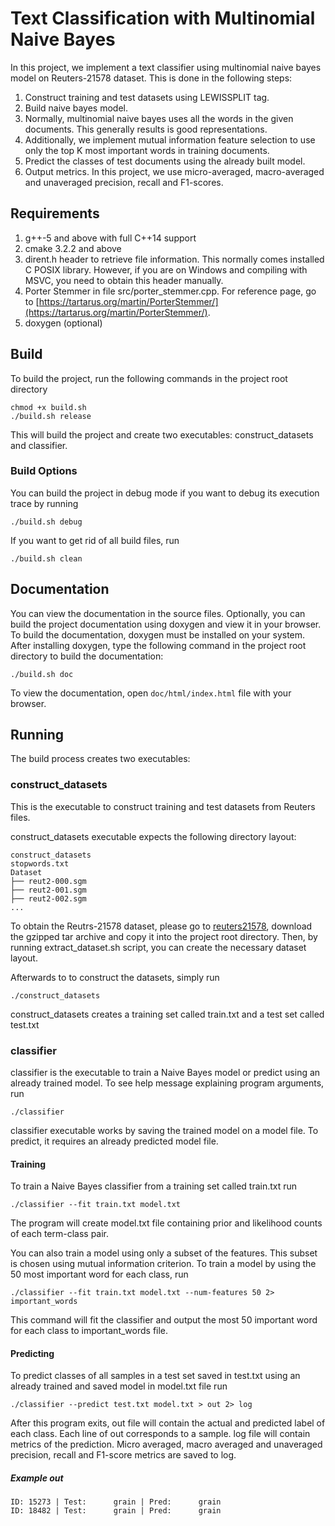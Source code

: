 # Text Classification with Multinomial Naive Bayes
In this project, we implement a text classifier using multinomial naive bayes
model on Reuters-21578 dataset. This is done in the following steps:

1. Construct training and test datasets using LEWISSPLIT tag.
2. Build naive bayes model.
  1. Normally, multinomial naive bayes uses all the words in the given
  documents. This generally results is good representations.
  2. Additionally, we implement mutual information feature selection to use only
  the top K most important words in training documents.
3. Predict the classes of test documents using the already built model.
4. Output metrics. In this project, we use micro-averaged, macro-averaged and
unaveraged precision, recall and F1-scores.

## Requirements
1. g++-5 and above with full C++14 support
2. cmake 3.2.2 and above
3. dirent.h header to retrieve file information. This normally comes installed
C POSIX library. However, if you are on Windows and compiling with MSVC,
you need to obtain this header manually.
4. Porter Stemmer in file src/porter\_stemmer.cpp. For reference page, go to
[https://tartarus.org/martin/PorterStemmer/](https://tartarus.org/martin/PorterStemmer/).
5. doxygen (optional)

## Build
To build the project, run the following commands in the project root directory

```
chmod +x build.sh
./build.sh release
```

This will build the project and create two executables: construct\_datasets and
classifier.

### Build Options
You can build the project in debug mode if you want to debug its execution trace
by running
```
./build.sh debug
```

If you want to get rid of all build files, run
```
./build.sh clean
```

## Documentation
You can view the documentation in the source files. Optionally, you can build
the project documentation using doxygen and view it in your browser. To build the
documentation, doxygen must be installed on your system. After installing doxygen,
type the following command in the project root directory to build the documentation:

```
./build.sh doc
```

To view the documentation, open ```doc/html/index.html``` file with your
browser.

## Running
The build process creates two executables:

### construct\_datasets
This is the executable to construct training and test datasets from Reuters
files.

construct\_datasets executable expects the following directory layout:

```
construct_datasets
stopwords.txt
Dataset
├── reut2-000.sgm
├── reut2-001.sgm
├── reut2-002.sgm
...
```

To obtain the Reutrs-21578 dataset, please go to
[reuters21578](http://www.daviddlewis.com/resources/testcollections/reuters21578/),
download the gzipped tar archive and copy it into the project root directory.
Then, by running extract\_dataset.sh script, you can create the necessary
dataset layout.

Afterwards to to construct the datasets, simply run
```
./construct_datasets
```

construct\_datasets creates a training set called train.txt and a test set
called test.txt

### classifier
classifier is the executable to train a Naive Bayes model or predict using an
already trained model. To see help message explaining program arguments, run

```
./classifier
```

classifier executable works by saving the trained model on a model file. To
predict, it requires an already predicted model file.

#### Training
To train a Naive Bayes classifier from a training set called train.txt run

```
./classifier --fit train.txt model.txt
```

The program will create model.txt file containing prior and likelihood counts
of each term-class pair.

You can also train a model using only a subset of the features. This subset is
chosen using mutual information criterion. To train a model by using the 50
most important word for each class, run

```
./classifier --fit train.txt model.txt --num-features 50 2> important_words
```

This command will fit the classifier and output the most 50 important word for
each class to important\_words file.

#### Predicting
To predict classes of all samples in a test set saved in test.txt
using an already trained and saved model in model.txt file run

```
./classifier --predict test.txt model.txt > out 2> log
```

After this program exits, out file will contain the actual and predicted label
of each class. Each line of out corresponds to a sample. log file will contain
metrics of the prediction. Micro averaged, macro averaged and unaveraged
precision, recall and F1-score metrics are saved to log.

##### Example out
```
ID: 15273 | Test:      grain | Pred:      grain
ID: 18482 | Test:      grain | Pred:      grain
```
